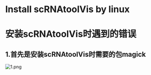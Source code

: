 # Install scRNAtoolVis by linux
# 安装scRNAtoolVis时遇到的错误

## 1.首先是安装scRNAtoolVis时需要的包magick  
![1.png]([https://github.com/y741269430/-R-GITHUB-tocken-/blob/main/figure/0.png](https://github.com/y741269430/Install-scRNAtoolVis/blob/main/png/1.png))  

